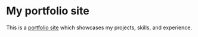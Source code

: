 # My portfolio site

This is a [portfolio site](https://dyckia.github.io/) which showcases my projects, skills, and experience.
